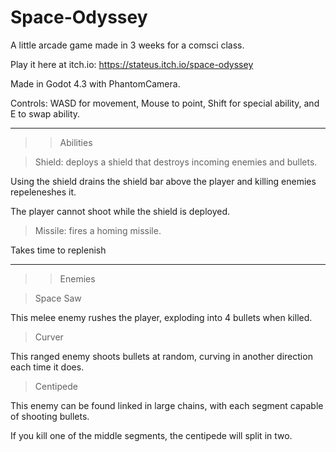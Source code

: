# Space-Odyssey
A little arcade game made in 3 weeks for a comsci class.

Play it here at itch.io: https://stateus.itch.io/space-odyssey

Made in Godot 4.3 with PhantomCamera.

Controls: WASD for movement, Mouse to point, Shift for special ability, and E to swap ability.

---

>>Abilities

>Shield: deploys a shield that destroys incoming enemies and bullets.

Using the shield drains the shield bar above the player and killing enemies repeleneshes it.

The player cannot shoot while the shield is deployed.

>Missile: fires a homing missile.

Takes time to replenish

---

>>Enemies

>Space Saw

This melee enemy rushes the player, exploding into 4 bullets when killed.

>Curver

This ranged enemy shoots bullets at random, curving in another direction each time it does.

>Centipede

This enemy can be found linked in large chains, with each segment capable of shooting bullets.

If you kill one of the middle segments, the centipede will split in two.
